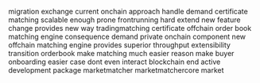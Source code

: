 migration exchange current onchain approach handle demand certificate matching scalable enough prone frontrunning hard extend new feature change provides new way tradingmatching certificate offchain order book matching engine consequence demand private onchain component new offchain matching engine provides superior throughput extensibility transition orderbook make matching much easier reason make buyer onboarding easier case dont even interact blockchain end active development package marketmatcher marketmatchercore market